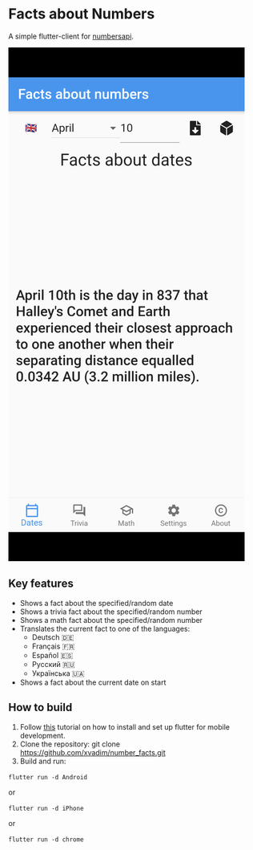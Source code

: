 # Facts about Numbers

A simple flutter-client for [numbersapi](http://numbersapi.com/).

![App screen](assets/page/date_fact_640.png)

## Key features

* Shows a fact about the specified/random date
* Shows a trivia fact about the specified/random number
* Shows a math fact about the specified/random number
* Translates the current fact to one of the languages: 
    - Deutsch  🇩🇪
    - Français 🇫🇷
    - Español  🇪🇸
    - Русский 🇷🇺
    - Українська 🇺🇦
* Shows a fact about the current date on start

## How to build

1. Follow [this](https://flutter.dev/docs/get-started/install) tutorial on how to install and set up flutter for mobile development. 
2. Clone the repository: git clone https://github.com/xvadim/number_facts.git
3. Build and run:

`flutter run -d Android`

or

`flutter run -d iPhone`

or

`flutter run -d chrome`


